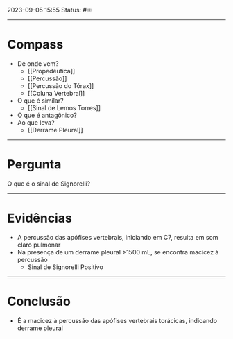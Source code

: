 2023-09-05 15:55
Status: #⚛ 

---
# Compass
- De onde vem?
	- [[Propedêutica]]
	- [[Percussão]]
	- [[Percussão do Tórax]]
	- [[Coluna Vertebral]]
- O que é similar?
	- [[Sinal de Lemos Torres]]
- O que é antagônico?
- Ao que leva?
	- [[Derrame Pleural]]
----
# Pergunta
O que é o sinal de Signorelli?

---- 
# Evidências
- A percussão das apófises vertebrais, iniciando em C7, resulta em som claro pulmonar
- Na presença de um derrame pleural >1500 mL, se encontra macicez à percussão
	- Sinal de Signorelli Positivo
----  
# Conclusão
- É a macicez à percussão das apófises vertebrais torácicas, indicando derrame pleural